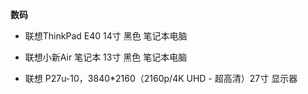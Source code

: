 **数码**

- 联想ThinkPad E40 14寸 黑色 笔记本电脑
 
- 联想小新Air 笔记本 13寸 黑色 笔记本电脑

- 联想 P27u-10，3840*2160（2160p/4K UHD - 超高清）27寸 显示器